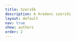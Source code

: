 ```yaml
---
title: Szerzők
description: A Kredenc szerzői
layout: default
nav: true
show: authors
order: 2
---
```

